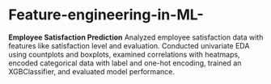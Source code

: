 # Feature-engineering-in-ML-
**Employee Satisfaction Prediction**   Analyzed employee satisfaction data with features like satisfaction level and evaluation. Conducted univariate EDA using countplots and boxplots, examined correlations with heatmaps, encoded categorical data with label and one-hot encoding, trained an XGBClassifier, and evaluated model performance.
